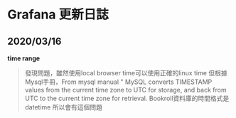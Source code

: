 # Grafana 更新日誌
## 2020/03/16
**time range**
>發現問題，雖然使用local browser time可以使用正確的linux time
但根據Mysql手冊，From mysql manual " MySQL converts TIMESTAMP values from the current time zone to UTC for storage, and back from UTC to the current time zone for retrieval.
Bookroll資料庫的時間格式是datetime 所以會有這個問題



